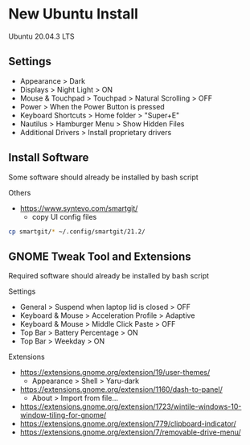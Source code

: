 # New Ubuntu Install

Ubuntu 20.04.3 LTS

## Settings

- Appearance > Dark
- Displays > Night Light > ON
- Mouse & Touchpad > Touchpad > Natural Scrolling > OFF
- Power > When the Power Button is pressed
- Keyboard Shortcuts > Home folder > "Super+E"
- Nautilus > Hamburger Menu > Show Hidden Files
- Additional Drivers > Install proprietary drivers

## Install Software

Some software should already be installed by bash script

Others

- https://www.syntevo.com/smartgit/
  - copy UI config files

```sh
cp smartgit/* ~/.config/smartgit/21.2/
```

## GNOME Tweak Tool and Extensions

Required software should already be installed by bash script

Settings

- General > Suspend when laptop lid is closed > OFF
- Keyboard & Mouse > Acceleration Profile > Adaptive
- Keyboard & Mouse > Middle Click Paste > OFF
- Top Bar > Battery Percentage > ON
- Top Bar > Weekday > ON

Extensions

- https://extensions.gnome.org/extension/19/user-themes/
  - Appearance > Shell > Yaru-dark
- https://extensions.gnome.org/extension/1160/dash-to-panel/
  - About > Import from file...
- https://extensions.gnome.org/extension/1723/wintile-windows-10-window-tiling-for-gnome/
- https://extensions.gnome.org/extension/779/clipboard-indicator/
- https://extensions.gnome.org/extension/7/removable-drive-menu/

